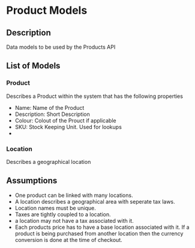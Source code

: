 # Product Models

## Description

Data models to be used by the Products API

## List of Models

### Product

Describes a Product within the system that has the following properties

- Name: Name of the Product
- Description: Short Description
- Colour: Colout of the Prouct if applicable
- SKU: Stock Keeping Unit. Used for lookups
- 

### Location

Describes a geographical location

## Assumptions

- One product can be linked with many locations.
- A location describes a geographical area with seperate tax laws.
- Location names must be unique.
- Taxes are tightly coupled to a location.
- a location may not have a tax associated with it.
- Each products price has to have a base location associated with it. If a product is being purchased from another location then the currency conversion is done at the time of checkout.
